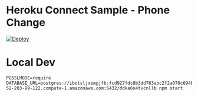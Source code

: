 # Heroku Connect Sample - Phone Change

[![Deploy](https://www.herokucdn.com/deploy/button.png)](https://heroku.com/deploy?template=https://github.com/jamesward/heroku-connect-phone-change)

# Local Dev

    PGSSLMODE=require DATABASE_URL=postgres://ibotsljxempjfb:fcd927fdc8b3dd763abc2f2a070c694bfcc704ecdd4cf38dd461cbb317f08009@ec2-52-203-99-122.compute-1.amazonaws.com:5432/ddka6n4tvcnllb npm start
